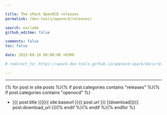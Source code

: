 ```yaml
---

title: The xPack OpenOCD releases
permalink: /dev-tools/openocd/releases/

search: exclude
github_editme: false

comments: false
toc: false

date: 2015-09-10 09:08:00 +0300

# redirect_to: https://xpack-dev-tools.github.io/openocd-xpack/docs/releases/

---
```


___
{% for post in site.posts %}{% if post.categories contains "releases" %}{% if post.categories contains "openocd" %}
* [{{ post.title }}]({{ site.baseurl }}{{ post.url }}) [(download)]({{ post.download_url }}){% endif %}{% endif %}{% endfor %}
